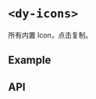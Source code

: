 # `<dy-icons>`

所有内置 Icon，点击复制。

## Example

<gbp-example
  name="dy-icons"
  props='{"style": "width: 100%;"}'
  src="https://esm.sh/duoyun-ui/elements/icons"></gbp-example>

## API

<gbp-api src="/src/elements/icons.ts"></gbp-api>
